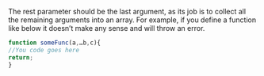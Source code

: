 
  The rest parameter should be the last argument, as its job is to collect all the remaining arguments into an array. For example, if you define a function like below it doesn’t make any sense and will throw an error.

  ```javascript
  function someFunc(a,…b,c){
  //You code goes here
  return;
  }
  ```
